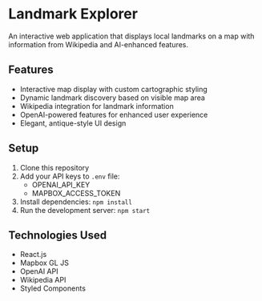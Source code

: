 # Landmark Explorer

An interactive web application that displays local landmarks on a map with information from Wikipedia and AI-enhanced features.

## Features
- Interactive map display with custom cartographic styling
- Dynamic landmark discovery based on visible map area
- Wikipedia integration for landmark information
- OpenAI-powered features for enhanced user experience
- Elegant, antique-style UI design

## Setup
1. Clone this repository
2. Add your API keys to `.env` file:
   - OPENAI_API_KEY
   - MAPBOX_ACCESS_TOKEN
3. Install dependencies: `npm install`
4. Run the development server: `npm start`

## Technologies Used
- React.js
- Mapbox GL JS
- OpenAI API
- Wikipedia API
- Styled Components
